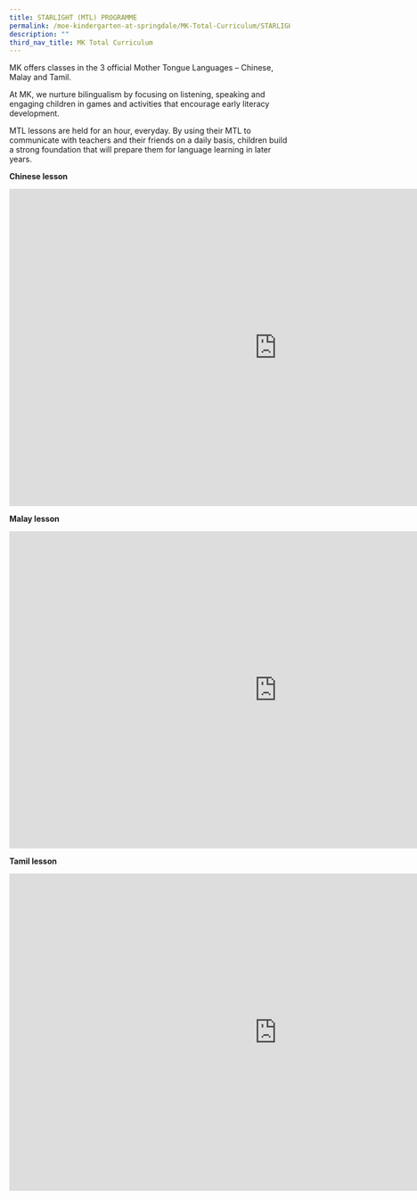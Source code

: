 ```yaml
---
title: STARLIGHT (MTL) PROGRAMME
permalink: /moe-kindergarten-at-springdale/MK-Total-Curriculum/STARLIGHT-MTL-PROGRAMME/
description: ""
third_nav_title: MK Total Curriculum
---
```

MK offers classes in the 3 official Mother Tongue Languages – Chinese, Malay and Tamil.

At MK, we nurture bilingualism by focusing on listening, speaking and engaging children in games and activities that encourage early literacy development. 

MTL lessons are held for an hour, everyday. By using their MTL to communicate with teachers and their friends on a daily basis, children build a strong foundation that will prepare them for language learning in later years.


**Chinese lesson**
<iframe allowfullscreen="true" height="569" width="960" frameborder="0" src="https://docs.google.com/presentation/d/e/2PACX-1vR-I4wjX-1hFCY3AttwoKQNsS4vDZyNcLVtjefTylNlrNfEcIWr4WFYPRRL66OBfl0l_43_5f6JInOU/embed?start=true&amp;loop=true&amp;delayms=3000"></iframe>

**Malay lesson**
<iframe allowfullscreen="true" height="569" width="960" frameborder="0" src="https://docs.google.com/presentation/d/e/2PACX-1vTjKeCavqx5iK-rzy1KpfF9me5IvZCahrJXkryR9hKbYOMe7rvo34RhX3qjAD7M2_XKsDvvG5eQkg0h/embed?start=true&amp;loop=true&amp;delayms=3000"></iframe>

**Tamil lesson**
<iframe allowfullscreen="true" height="569" width="960" frameborder="0" src="https://docs.google.com/presentation/d/e/2PACX-1vSAJ2ChSs4QwktEVXd0Al6BtA1Fn65iiTXMgN3ybwZ_uT0aMeXshGEKGbqR_ueMK2OTpLbOrqQJj7o9/embed?start=true&amp;loop=true&amp;delayms=3000"></iframe>
